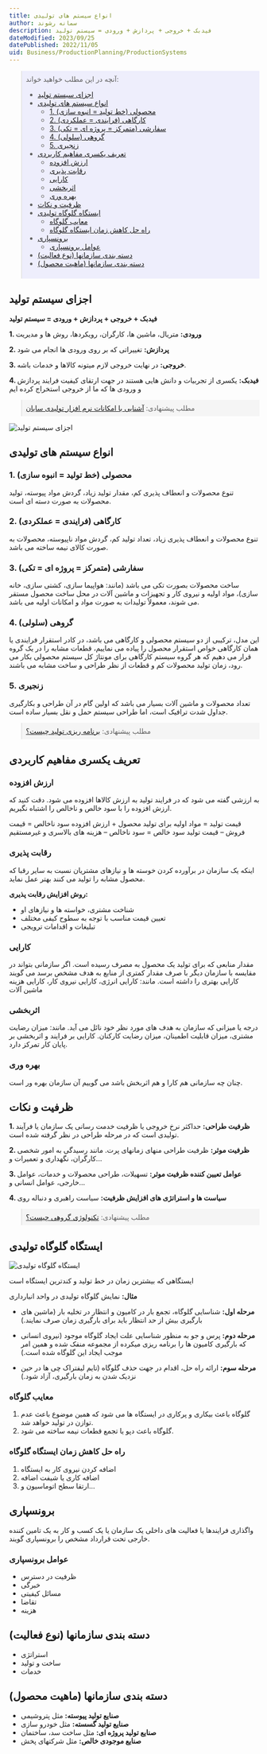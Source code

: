 ```yaml
---
title: انواع سیستم های تولیدی
author: سمانه رشوند  
description: فیدبک + خروجی + پردازش + ورودی = سیستم تولید
dateModified: 2023/09/25
datePublished: 2022/11/05
uid: Business/ProductionPlanning/ProductionSystems  
---
```


<blockquote style="background-color:#eeeefc; padding:0.5rem">
آنچه در این مطلب خواهید خواند:

- [اجزای سیستم تولید](#اجزای-سیستم-تولید)
- [انواع سیستم های تولیدی](#انواع-سیستم-های-تولیدی)
    - [1. محصولی (خط تولید = انبوه سازی)](#1-محصولی-خط-تولید--انبوه-سازی)
    - [2. کارگاهی (فرایندی = عملکردی)](#2-کارگاهی-فرایندی--عملکردی)
    - [3. سفارشی (متمرکز = پروژه ای = تکی)](#3-سفارشی-متمرکز--پروژه-ای--تکی)
    - [4. گروهی (سلولی)](#4-گروهی-سلولی)
    - [5. زنجیری](#5-زنجیری)
- [تعریف یکسری مفاهیم کاربردی](#تعریف-یکسری-مفاهیم-کاربردی)
    - [ارزش افزوده](#ارزش-افزوده)
    - [رقابت پذیری](#رقابت-پذیری)
    - [کارایی](#کارایی)
    - [اثربخشی](#اثربخشی)
    - [بهره وری](#بهره-وری)
- [ظرفیت و نکات](#ظرفیت-و-نکات)
- [ایستگاه گلوگاه تولیدی](#ایستگاه-گلوگاه-تولیدی)
    - [معایب گلوگاه](#معایب-گلوگاه)
    - [راه حل کاهش زمان ایستگاه گلوگاه](#راه-حل-کاهش-زمان-ایستگاه-گلوگاه)
- [برونسپاری](#برونسپاری)
    - [عوامل برونسپاری](#عوامل-برونسپاری)
- [دسته بندی سازمانها (نوع فعالیت)](#دسته-بندی-سازمانها-نوع-فعالیت)
- [دسته بندی سازمانها (ماهیت محصول)](#دسته-بندی-سازمانها-ماهیت-محصول)

</blockquote>


## اجزای سیستم تولید

**فیدبک + خروجی + پردازش + ورودی = سیستم تولید**

**1. ورودی:** متریال، ماشین ها، کارگران، رویکردها، روش ها و مدیریت

**2. پردازش:** تغییراتی که بر روی ورودی ها انجام می شود 

**3. خروجی:** در نهایت خروجی لازم میتونه کالاها و خدمات باشه.

**4. فیدبک:** یکسری از تجربیات و دانش هایی هستند در جهت ارتقای کیفیت فرایند پردازش و ورودی ها که ما از خروجی استخراج کرده ایم

<blockquote style="background-color:#f5f5f5; padding:0.5rem">
مطلب پیشنهادی: <a href="https://www.hooshkar.com/Software/Sayan/Package/Industrial" target="_blank"> آشنایی با امکانات نرم افزار تولیدی سایان
</a></blockquote>


![اجزای سیستم تولید](./Images/ProductionSystemComponents.webp)

## انواع سیستم های تولیدی

### 1. محصولی (خط تولید = انبوه سازی)
تنوع محصولات و انعطاف پذیری کم، مقدار تولید زیاد، گردش مواد پیوسته، تولید محصولات به صورت دسته ای است.
### 2. کارگاهی (فرایندی = عملکردی)
تنوع محصولات و انعطاف پذیری زیاد، تعداد تولید کم، گردش مواد ناپیوسته، محصولات به صورت کالای نیمه ساخته می باشد.
### 3. سفارشی (متمرکز = پروژه ای = تکی)
ساخت محصولات بصورت تکی می باشد (مانند: هواپیما سازی، کشتی سازی، خانه سازی)، مواد اولیه و نیروی کار و تجهیزات و ماشین آلات در محل ساخت محصول مستقر می شوند، معمولاً تولیدات به صورت مواد و امکانات اولیه می باشد.
### 4. گروهی (سلولی)
این مدل، ترکیبی از دو سیستم محصولی و کارگاهی می باشد، در کادر استقرار فرایندی یا همان کارگاهی خواص استقرار محصول را پیاده می نماییم، قطعات مشابه را در یک گروه قرار می دهیم که هر گروه سیستم کارگاهی برای مونتاژ کل سیستم محصولی بکار می رود، زمان تولید محصولات کم و قطعات از نظر طراحی و ساخت مشابه می باشند.
### 5. زنجیری
تعداد محصولات و ماشین آلات بسیار می باشد که اولین گام در آن طراحی و بکارگیری جداول شدت ترافیک است، اما طراحی سیستم حمل و نقل بسیار ساده است.

<blockquote style="background-color:#f5f5f5; padding:0.5rem">
مطلب پیشنهادی: <a href="https://www.hooshkar.com/Wiki/Production/ProductionPlanning" target="_blank">برنامه ریزی تولید چیست؟
</a></blockquote>

## تعریف یکسری مفاهیم کاربردی

### ارزش افزوده
به ارزشی گفته می شود که در فرایند تولید به ارزش کالاها افزوده می شود. دقت کنید که ارزش افزوده را با سود خالص و ناخالص را اشتباه نگیریم.

قیمت تولید = مواد اولیه برای تولید محصول + ارزش افزوده
سود ناخالص = قیمت فروش – قیمت تولید
سود خالص = سود ناخالص – هزینه های بالاسری و غیرمستقیم

### رقابت پذیری
اینکه یک سازمان در برآورده کردن خوسته ها و نیازهای مشتریان نسبت به سایر رقبا که محصول مشابه را تولید می کنند بهتر عمل نماید.

**روش افزایش رقابت پذیری:**
*	شناخت مشتری، خواسته ها و نیازهای او
*	تعیین قیمت مناسب با توجه به سطوح کیفی مختلف
*	تبلیغات و اقدامات ترویجی

### کارایی
مقدار منابعی که برای تولید یک محصول به مصرف رسیده است.
اگر سازمانی بتواند در مقایسه با سازمان دیگر با صرف مقدار کمتری از منابع به هدف مشخص برسد می گویند کارایی بهتری را داشته است. مانند: کارایی انرژی، کارایی نیروی کار، کارایی هزینه ماشین آلات

### اثربخشی
درجه یا میزانی که سازمان به هدف های مورد نظر خود نائل می آید. مانند: میزان رضایت مشتری، میزان قابلیت اطمینان، میزان رضایت کارکنان.
کارایی بر فرایند و اثربخشی بر پایان کار تمرکز دارد.

### بهره وری
چنان چه سازمانی هم کارا و هم اثربخش باشد می گوییم آن سازمان بهره ور است.

## ظرفیت و نکات

**1. ظرفیت طراحی:** 
حداکثر نرخ خروجی یا ظرفیت خدمت رسانی یک سازمان یا فرآیند تولیدی است که در مرحله طراحی در نظر گرفته شده است.  

**2. ظرفیت موثر:**
 ظرفیت طراحی منهای زمانهای پرت. مانند رسیدگی به امور شخصی کارگران، نگهداری و تعمیرات و...

**3. عوامل تعیین کننده ظرفیت موثر:**
    تسهیلات، طراحی محصولات و خدمات، عوامل خارجی، عوامل انسانی و...

**4. سیاست ها و استراتژی های افزایش ظرفیت:**
    سیاست راهبری و دنباله روی

<blockquote style="background-color:#f5f5f5; padding:0.5rem">
مطلب پیشنهادی: <a href="https://www.hooshkar.com/Wiki/Production/GroupTechnology" target="_blank">تکنولوژی گروهی چیست؟
</a></blockquote>

## ایستگاه گلوگاه تولیدی

![ایستگاه گلوگاه تولیدی](./Images/Bottleneck.webp)

ایستگاهی که بیشترین زمان در خط تولید و کندترین ایستگاه است

**مثال:** نمایش گلوگاه تولیدی در واحد انبارداری

* **مرحله اول:** شناسایی گلوگاه، تجمع بار در کامیون و انتظار در تخلیه بار (ماشین های بارگیری بیش از حد انتظار باید برای بارگیری زمان صرف نمایند.)

* **مرحله دوم:** پرس و جو به منظور شناسایی علت ایجاد گلوگاه موجود (نیروی انسانی که بارگیری کامیون ها را برنامه ریزی میکرده از مجموعه منفک شده و همین امر 
موجب ایجاد این گلوگاه شده است.)

* **مرحله سوم:** ارائه راه حل، اقدام در جهت حذف گلوگاه (تایم لیفتراک چی ها در حین نزدیک شدن به زمان بارگیری، آزاد شود.)

### معایب گلوگاه
1. گلوگاه باعث بیکاری و پرکاری در ایستگاه ها می شود که همین موضوع باعث عدم توازن در تولید خواهد شد.
2. گلوگاه باعث دپو یا تجمع قطعات نیمه ساخته می شود.

### راه حل کاهش زمان ایستگاه گلوگاه
1. اضافه کردن نیروی کار به ایستگاه
2. اضافه کاری یا شیفت اضافه
3. ارتقا سطح اتوماسیون و...

## برونسپاری
واگذاری فرایندها یا فعالیت های داخلی یک سازمان یا یک کسب و کار به یک تامین کننده خارجی تحت قرارداد مشخص را برونسپاری گویند.

### عوامل برونسپاری
*	ظرفیت در دسترس
*	خبرگی
*	مسائل کیفیتی
*	تقاضا
*	هزینه

## دسته بندی سازمانها (نوع فعالیت)
*	استراتژی
*	ساخت و تولید
*	خدمات

## دسته بندی سازمانها (ماهیت محصول)
* **صنایع تولید پیوسته:** مثل پتروشیمی
* **صنایع تولید گسسته:** مثل خودرو سازی
* **صنایع تولید پروژه ای:** مثل ساخت سد، ساختمان
* **صنایع موجودی خالص:** مثل شرکتهای پخش


[اجزای سیستم تولید]: #اجزای-سیستم-تولید
[انواع سیستم های تولیدی]: #انواع-سیستم-های-تولیدی
[1. محصولی (خط تولید = انبوه سازی)]: #1-محصولی-خط-تولید--انبوه-سازی
[2. کارگاهی  (فرایندی = عملکردی)]: #2-کارگاهی-فرایندی--عملکردی
[3. سفارشی (متمرکز = پروژه ای = تکی)]: #3-سفارشی-متمرکز--پروژه-ای--تکی
[4. گروهی (سلولی)]: #4-گروهی-سلولی
[5. زنجیری]: #5-زنجیری
[تعریف یکسری مفاهیم کاربردی]: #تعریف-یکسری-مفاهیم-کاربردی
[ارزش افزوده]: #ارزش-افزوده
[رقابت پذیری]: #رقابت-پذیری
[کارایی]: #کارایی
[اثربخشی]: #اثربخشی
[بهره وری]: #بهره-وری
[ظرفیت و نکات]: #ظرفیت-و-نکات
[ایستگاه گلوگاه تولیدی]: #ایستگاه-گلوگاه-تولیدی
[معایب گلوگاه]: #معایب-گلوگاه
[راه حل کاهش زمان ایستگاه گلوگاه]: #راه-حل-کاهش-زمان-ایستگاه-گلوگاه
[برونسپاری]: #برونسپاری
[عوامل برونسپاری]: #عوامل-برونسپاری
[دسته بندی سازمانها (نوع فعالیت)]: #دسته-بندی-سازمانها-نوع-فعالیت
[دسته بندی سازمانها (ماهیت محصول)]: #دسته-بندی-سازمانها-ماهیت-محصول